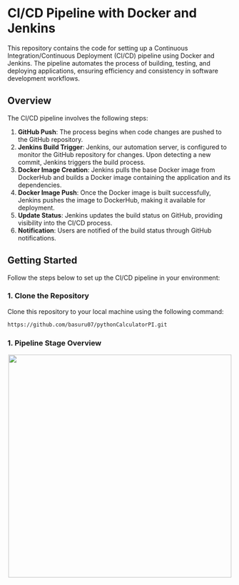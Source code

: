 # CI/CD Pipeline with Docker and Jenkins

This repository contains the code for setting up a Continuous Integration/Continuous Deployment (CI/CD) pipeline using Docker and Jenkins. The pipeline automates the process of building, testing, and deploying applications, ensuring efficiency and consistency in software development workflows.

## Overview

The CI/CD pipeline involves the following steps:

1. **GitHub Push**: The process begins when code changes are pushed to the GitHub repository.
2. **Jenkins Build Trigger**: Jenkins, our automation server, is configured to monitor the GitHub repository for changes. Upon detecting a new commit, Jenkins triggers the build process.
3. **Docker Image Creation**: Jenkins pulls the base Docker image from DockerHub and builds a Docker image containing the application and its dependencies.
4. **Docker Image Push**: Once the Docker image is built successfully, Jenkins pushes the image to DockerHub, making it available for deployment.
5. **Update Status**: Jenkins updates the build status on GitHub, providing visibility into the CI/CD process.
6. **Notification**: Users are notified of the build status through GitHub notifications.

## Getting Started

Follow the steps below to set up the CI/CD pipeline in your environment:

### 1. **Clone the Repository**
Clone this repository to your local machine using the following command:
   ```bash
   https://github.com/basuru07/pythonCalculatorPI.git
```
### 1. **Pipeline Stage Overview**
<p align="center">
  <img src="https://github.com/user-attachments/assets/b1a6fd0f-dfbd-4433-bb9d-9b03116bcb17" width="500"/>
</p>
